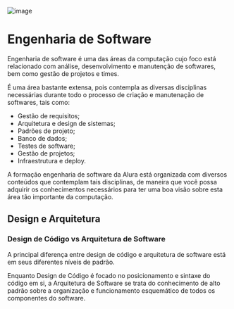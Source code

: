 ![image](https://github.com/AndreCoutinhom/alura_software_engineering_education/assets/91290799/12360cca-f0ea-4834-b992-62eb733d295b)

# Engenharia de Software

Engenharia de software é uma das áreas da computação cujo foco está relacionado com análise, desenvolvimento e manutenção de softwares, bem como gestão de projetos e times.

É uma área bastante extensa, pois contempla as diversas disciplinas necessárias durante todo o processo de criação e manutenação de softwares, tais como:

* Gestão de requisitos;
* Arquitetura e design de sistemas;
* Padrões de projeto;
* Banco de dados;
* Testes de software;
* Gestão de projetos;
* Infraestrutura e deploy.

A formação engenharia de software da Alura está organizada com diversos conteúdos que contemplam tais disciplinas, de maneira que você possa adquirir os conhecimentos necessários para ter uma boa visão sobre esta área tão importante da computação.

## Design e Arquitetura

### Design de Código vs Arquitetura de Software

A principal diferença entre design de código e arquitetura de software está em seus diferentes níveis de padrão.

Enquanto Design de Código é focado no posicionamento e sintaxe do código em si, a Arquitetura de Software se trata do conhecimento de alto padrão sobre a organização e funcionamento esquemático de todos os componentes do software.

